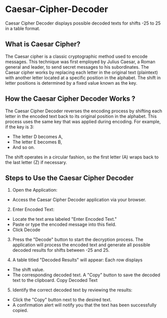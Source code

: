 # Caesar-Cipher-Decoder
Caesar Cipher Decoder displays possible decoded texts for shifts -25 to 25 in a table format.

## What is Caesar Cipher?

The Caesar cipher is a classic cryptographic method used to encode messages. This technique was first employed by Julius Caesar, a Roman general and leader, to send secret messages to his subordinates. The Caesar cipher works by replacing each letter in the original text (plaintext) with another letter located at a specific position in the alphabet. The shift in letter positions is determined by a fixed value known as the key.

## How the Caesar Cipher Decoder Works ?
The Caesar Cipher Decoder reverses the encoding process by shifting each letter in the encoded text back to its original position in the alphabet. This process uses the same key that was applied during encoding. For example, if the key is 3:

- The letter D becomes A,
- The letter E becomes B,
- And so on.

The shift operates in a circular fashion, so the first letter (A) wraps back to the last letter (Z) if necessary.

## Steps to Use the Caesar Cipher Decoder

1. Open the Application:
- Access the Caesar Cipher Decoder application via your browser.

2. Enter Encoded Text:
- Locate the text area labeled "Enter Encoded Text."
- Paste or type the encoded message into this field.
- Click Decode

3. Press the "Decode" button to start the decryption process. The application will process the encoded text and generate all possible decoded results for shifts between -25 and 25.

4. A table titled "Decoded Results" will appear:
Each row displays
- The shift value.
- The corresponding decoded text.
A "Copy" button to save the decoded text to the clipboard. Copy Decoded Text

5. Identify the correct decoded text by reviewing the results:
- Click the "Copy" button next to the desired text.
- A confirmation alert will notify you that the text has been successfully copied.
